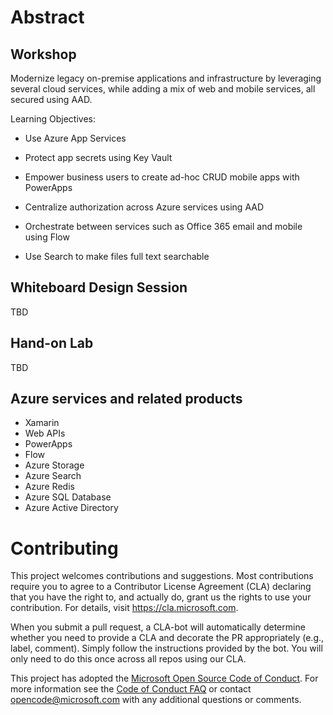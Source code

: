 # Abstract

## Workshop

Modernize legacy on-premise applications and infrastructure by leveraging several cloud services, while adding a mix of web and mobile services, all secured using AAD.

Learning Objectives:

-   Use Azure App Services

-   Protect app secrets using Key Vault

-   Empower business users to create ad-hoc CRUD mobile apps with PowerApps

-   Centralize authorization across Azure services using AAD

-   Orchestrate between services such as Office 365 email and mobile using Flow

-   Use Search to make files full text searchable



## Whiteboard Design Session
TBD

## Hand-on Lab
TBD


## Azure services and related products
- Xamarin
- Web APIs
- PowerApps
- Flow
- Azure Storage
- Azure Search
- Azure Redis
- Azure SQL Database
- Azure Active Directory


# Contributing

This project welcomes contributions and suggestions.  Most contributions require you to agree to a
Contributor License Agreement (CLA) declaring that you have the right to, and actually do, grant us
the rights to use your contribution. For details, visit https://cla.microsoft.com.

When you submit a pull request, a CLA-bot will automatically determine whether you need to provide
a CLA and decorate the PR appropriately (e.g., label, comment). Simply follow the instructions
provided by the bot. You will only need to do this once across all repos using our CLA.

This project has adopted the [Microsoft Open Source Code of Conduct](https://opensource.microsoft.com/codeofconduct/).
For more information see the [Code of Conduct FAQ](https://opensource.microsoft.com/codeofconduct/faq/) or
contact [opencode@microsoft.com](mailto:opencode@microsoft.com) with any additional questions or comments.

